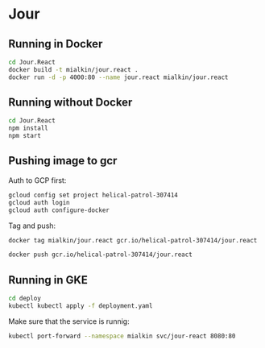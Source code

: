 # Jour

## Running in Docker

```bash
cd Jour.React
docker build -t mialkin/jour.react .
docker run -d -p 4000:80 --name jour.react mialkin/jour.react
```

## Running without Docker

```bash
cd Jour.React
npm install
npm start
```

## Pushing image to gcr

Auth to GCP first:

```bash
gcloud config set project helical-patrol-307414
gcloud auth login
gcloud auth configure-docker

```

Tag and push:

```bash
docker tag mialkin/jour.react gcr.io/helical-patrol-307414/jour.react

docker push gcr.io/helical-patrol-307414/jour.react
```

## Running in GKE

```bash
cd deploy
kubectl kubectl apply -f deployment.yaml
```

Make sure that the service is runnig:

```bash
kubectl port-forward --namespace mialkin svc/jour-react 8080:80
```


